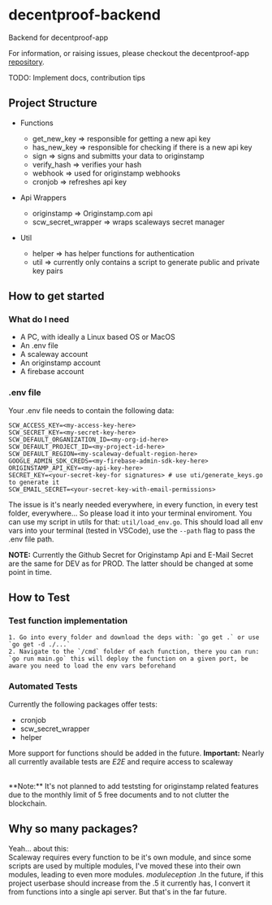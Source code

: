 # decentproof-backend
Backend for decentproof-app

For information, or raising issues, please checkout the decentproof-app [repository](https://github.com/Flajt/decentproof-app).

TODO: Implement docs, contribution tips

## Project Structure

- Functions
    - get_new_key => responsible for getting a new api key
    - has_new_key => responsible for checking if there is a new api key
    - sign => signs and submitts your data to originstamp
    - verify_hash => verifies your hash
    - webhook => used for originstamp webhooks
    - cronjob => refreshes api key

- Api Wrappers
    - originstamp => Originstamp.com api
    - scw_secret_wrapper => wraps scaleways secret manager

- Util
    - helper => has helper functions for authentication
    - util => currently only contains a script to generate public and private key pairs


## How to get started

### What do I need
- A PC, with ideally a Linux based OS or MacOS
- An .env file
- A scaleway account
- An originstamp account
- A firebase account

### .env file
Your .env file needs to contain the following data:
```Shell
SCW_ACCESS_KEY=<my-access-key-here>
SCW_SECRET_KEY=<my-secret-key-here>
SCW_DEFAULT_ORGANIZATION_ID=<my-org-id-here>
SCW_DEFAULT_PROJECT_ID=<my-project-id-here>
SCW_DEFAULT_REGION=<my-scaleway-defualt-region-here>
GOOGLE_ADMIN_SDK_CREDS=<my-firebase-admin-sdk-key-here>
ORIGINSTAMP_API_KEY=<my-api-key-here>
SECRET_KEY=<your-secret-key-for signatures> # use uti/generate_keys.go to generate it
SCW_EMAIL_SECRET=<your-secret-key-with-email-permissions>
```
The issue is it's nearly needed everywhere, in every function, in every test folder, everywhere...
So please load it into your terminal enviroment. You can use my script in utils for that: `util/load_env.go`. This should load all env vars into your terminal (tested in VSCode), use the `--path` flag to pass the .env file path.

**NOTE:** Currently the Github Secret for Originstamp Api and E-Mail Secret are the same for DEV as for PROD. The latter should be changed at some point in time. 

## How to Test

### Test function implementation
    1. Go into every folder and download the deps with: `go get .` or use `go get -d ./...`
    2. Navigate to the `/cmd` folder of each function, there you can run: `go run main.go` this will deploy the function on a given port, be aware you need to load the env vars beforehand

### Automated Tests
Currently the following packages offer tests: <br>
- cronjob
- scw_secret_wrapper
- helper

More support for functions should be added in the future.
**Important:** Nearly all currently available tests are *E2E* and require access to scaleway 

<br>
**Note:** It's not planned to add teststing for originstamp related features due to the monthly limit of 5 free documents and to not clutter the blockchain.

## Why so many packages?
Yeah... about this: <br>
Scaleway requires every function to be it's own module, and since some scripts are used by multiple modules, I've moved these into their own modules, leading to even more modules. _moduleception_ .In the future, if this project userbase should increase from the .5 it currently has, I convert it from functions into a single api server. But that's in the far future.

